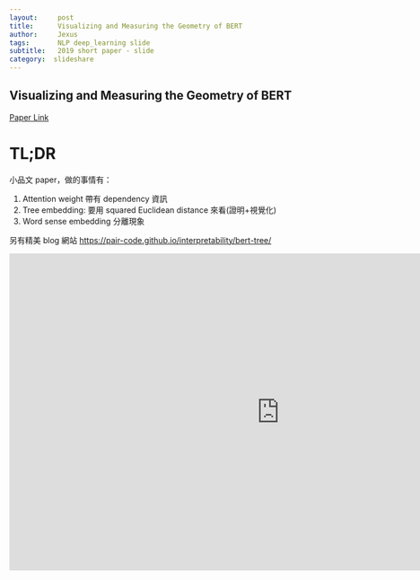 ```yaml
---
layout:     post
title:      Visualizing and Measuring the Geometry of BERT​
author:     Jexus
tags: 		NLP deep_learning slide
subtitle:   2019 short paper - slide
category:  slideshare
---
```


## Visualizing and Measuring the Geometry of BERT​

[Paper Link](https://arxiv.org/abs/1906.02715)

# TL;DR

小品文 paper，做的事情有：
1. Attention weight 帶有 dependency 資訊​
2. Tree embedding: 要用 squared Euclidean distance 來看​ (證明+視覺化)
3. Word sense embedding 分離現象​

另有精美 blog 網站 https://pair-code.github.io/interpretability/bert-tree/

<iframe src="https://onedrive.live.com/embed?cid=255C96F3631B0025&amp;resid=255C96F3631B0025%21445&amp;authkey=AGDmJrFLvjZcFqo&amp;em=2&amp;wdAr=1.7777777777777777" width="962px" height="565px" frameborder="0">這是 <a target="_blank" href="https://office.com/webapps">Office</a> 提供的內嵌 <a target="_blank" href="https://office.com">Microsoft Office</a> 簡報。</iframe>